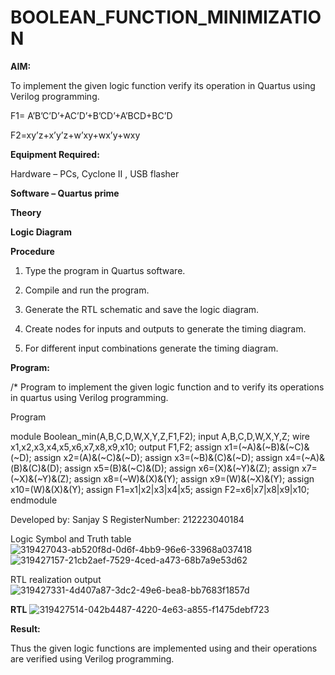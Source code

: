 # BOOLEAN_FUNCTION_MINIMIZATION

**AIM:**

To implement the given logic function verify its operation in Quartus using Verilog programming.

F1= A’B’C’D’+AC’D’+B’CD’+A’BCD+BC’D 

F2=xy’z+x’y’z+w’xy+wx’y+wxy

**Equipment Required:**

Hardware – PCs, Cyclone II , USB flasher

**Software – Quartus prime**

**Theory**

**Logic Diagram**

**Procedure**

1.	Type the program in Quartus software.

2.	Compile and run the program.

3.	Generate the RTL schematic and save the logic diagram.

4.	Create nodes for inputs and outputs to generate the timing diagram.

5.	For different input combinations generate the timing diagram.


**Program:**

/* Program to implement the given logic function and to verify its operations in quartus using Verilog programming. 

Program

module Boolean_min(A,B,C,D,W,X,Y,Z,F1,F2);
input A,B,C,D,W,X,Y,Z;
wire x1,x2,x3,x4,x5,x6,x7,x8,x9,x10;
output F1,F2;
assign x1=(~A)&(~B)&(~C)&(~D);
assign x2=(A)&(~C)&(~D);
assign x3=(~B)&(C)&(~D);
assign x4=(~A)&(B)&(C)&(D);
assign x5=(B)&(~C)&(D);
assign x6=(X)&(~Y)&(Z);
assign x7=(~X)&(~Y)&(Z);
assign x8=(~W)&(X)&(Y);
assign x9=(W)&(~X)&(Y);
assign x10=(W)&(X)&(Y);
assign F1=x1|x2|x3|x4|x5;
assign F2=x6|x7|x8|x9|x10;
endmodule


Developed by: Sanjay S
RegisterNumber: 212223040184

Logic Symbol and Truth table
![319427043-ab520f8d-0d6f-4bb9-96e6-33968a037418](https://github.com/scarl-sanjay/BOOLEAN_FUNCTION_MINIMIZATION/assets/147120917/b51919fc-aa9d-4aa9-be80-15a1f08b29c2)
![319427157-21cb2aef-7529-4ced-a473-68b7a9e53d62](https://github.com/scarl-sanjay/BOOLEAN_FUNCTION_MINIMIZATION/assets/147120917/955e6020-9e32-4dbf-b7d1-ca6ebf495199)

RTL realization output
![319427331-4d407a87-3dc2-49e6-bea8-bb7683f1857d](https://github.com/scarl-sanjay/BOOLEAN_FUNCTION_MINIMIZATION/assets/147120917/8864d9ea-29fd-440b-a422-6a9532bdfa45)


**RTL**
![319427514-042b4487-4220-4e63-a855-f1475debf723](https://github.com/scarl-sanjay/BOOLEAN_FUNCTION_MINIMIZATION/assets/147120917/e08c4c3c-7f02-46da-8a1a-8fffb7bfdbd3)


**Result:**

Thus the given logic functions are implemented using and their operations are verified using Verilog programming.

